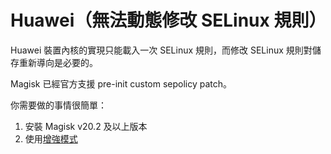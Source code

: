 # Huawei（無法動態修改 SELinux 規則）

Huawei 裝置內核的實現只能載入一次 SELinux 規則，而修改 SELinux 規則對儲存重新導向是必要的。

Magisk 已經官方支援 pre-init custom sepolicy patch。

你需要做的事情很簡單：

1. 安裝 Magisk v20.2 及以上版本
2. 使用[增強模式](../enhanced_mode/install.html)